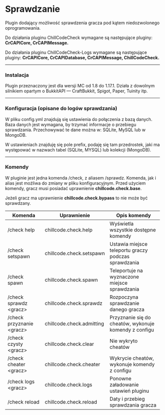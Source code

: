# Sprawdzanie

Plugin dodający możliwość sprawdzenia gracza pod kątem niedozwolonego oprogramowania.

Do działania pluginu ChillCodeCheck wymagane są następujące pluginy: **CrCAPICore, CrCAPIMessage.**

Do działania pluginu ChillCodeCheck-Logs wymagane są następujące pluginy: **CrCAPICore, CrCAPIDatabase, CrCAPIMessage,
ChillCodeCheck.**
___

### Instalacja

Plugin przeznaczony jest dla wersji MC od 1.8 do 1.17.1. Działa z dowolnym silnikiem opartym o BukkitAPI — CraftBukkit,
Spigot, Paper, Tuinity itp.
___

### Konfiguracja (opisane do logów sprawdzania)

W pliku config.yml znajdują się ustawienia do połączenia z bazą danych. Baza danych jest wymagana, by trzymać informacje
o przebiegu sprawdzania. Przechowywać te dane można w: SQLite, MySQL lub w MongoDB.

W ustawieniach znajduję się pole prefix, podaję się tam przedrostek, jaki ma występować w nazwach tabel (SQLite, MYSQL)
lub kolekcji (MongoDB).

___

### Komendy

W pluginie jest jedna komenda /check, z aliasem /sprawdz. Komenda, jak i alias jest możliwa do zmiany w pliku
konfiguracyjnym. Przed użyciem komendy, gracz musi posiadać uprawnienie **chillcode.check.base**.

Jeżeli gracz ma uprawnienie **chillcode.check.bypass** to nie może być sprawdzany.

|           Komenda         |         Uprawnienie       |                       Opis komendy                    |
|---------------------------|---------------------------|-------------------------------------------------------|
|/check help                | chillcode.check.help      | Wyświetla wszystkie dostępne komendy                  |
|/check setspawn            | chillcode.check.setspawn  | Ustawia miejsce teleportu graczy podczas sprawdzania  |
|/check spawn               | chillcode.check.spawn     | Teleportuje na wyznaczone miejsce sprawdzania         |
|/check sprawdz \<gracz>    | chillcode.check.sprawdz   | Rozpoczyna sprawdzanie danego gracza                  |
|/check przyznanie \<gracz> | chillcode.check.admitting | Przyznanie się do cheatów, wykonuje komendy z configu |
|/check czysty \<gracz>     | chillcode.check.clear     | Nie wykryto cheatów                                   |
|/check cheater \<gracz>    | chillcode.check.cheater   | Wykrycie cheatów, wykonuje komendy z configu          |
|/check logs \<gracz>       | chillcode.check.logs      | Ponowne załadowanie ustawień pluginu                  |
|/check reload              | chillcode.check.reload    | Daty i przebieg sprawdzania gracza                    |